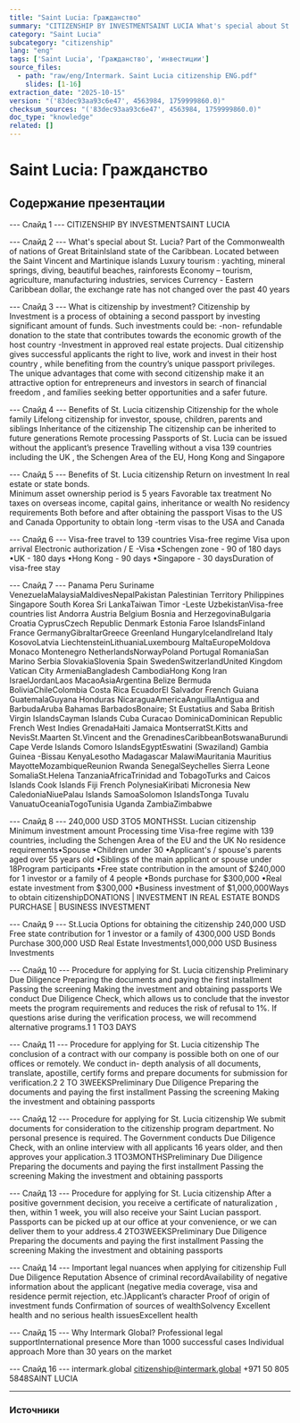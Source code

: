 ```yaml
---
title: "Saint Lucia: Гражданство"
summary: "CITIZENSHIP BY INVESTMENTSAINT LUCIA What's special about St. Lucia?"
category: "Saint Lucia"
subcategory: "citizenship"
lang: "eng"
tags: ['Saint Lucia', 'Гражданство', 'инвестиции']
source_files:
  - path: "raw/eng/Intermark. Saint Lucia citizenship ENG.pdf"
    slides: [1-16]
extraction_date: "2025-10-15"
version: "('83dec93aa93c6e47', 4563984, 1759999860.0)"
checksum_sources: "('83dec93aa93c6e47', 4563984, 1759999860.0)"
doc_type: "knowledge"
related: []
---
```


# Saint Lucia: Гражданство

## Содержание презентации

--- Слайд 1 ---
CITIZENSHIP BY INVESTMENTSAINT LUCIA

--- Слайд 2 ---
What's special about 
St. Lucia?
Part of the Commonwealth 
of nations of Great BritainIsland state of the Caribbean. Located between 
the Saint Vincent and Martinique islands
Luxury tourism : yachting, mineral springs, 
diving, beautiful beaches, rainforests
Economy – tourism, agriculture, 
manufacturing industries, services
Currency  - Eastern Caribbean dollar, the exchange 
rate has not changed over the past 40 years

--- Слайд 3 ---
What is citizenship 
by investment? 
Citizenship by Investment is a process of obtaining a second passport 
by investing significant amount of funds. Such investments could be:
-non- refundable donation to the state that contributes towards the 
economic growth of the host country
-Investment in approved real estate projects.
Dual citizenship gives successful applicants the right to live, work and 
invest in their host country , while benefiting from the country’s unique 
passport privileges. The unique advantages that come with second citizenship make it an attractive option for entrepreneurs and investors in search of financial freedom , and families seeking better 
opportunities and a safer future.

--- Слайд 4 ---
Benefits
of St. Lucia  citizenship
Citizenship for the whole family
Lifelong citizenship for investor, 
spouse, children, parents and siblings
Inheritance of the citizenship
The citizenship can be inherited to future generations
Remote processing
Passports of St. Lucia can be issued without the applicant’s presence
Travelling without a visa
139 countries including the UK , the Schengen Area of 
the EU, Hong Kong and Singapore

--- Слайд 5 ---
Benefits
of St. Lucia  citizenship
Return on investment
In real estate or state bonds.                                                          
Minimum asset ownership period is 5 years
Favorable tax treatment
No taxes on overseas income, capital gains, inheritance or wealth
No residency requirements
Both before and after obtaining the passport
Visas to the US and Canada
Opportunity to obtain long -term visas to 
the USA and Canada

--- Слайд 6 ---
Visa-free travel to 139 countries
Visa-free regime
Visa upon arrival
Electronic authorization / E -Visa
•Schengen zone - 90 of 180 days
•UK - 180 days
•Hong Kong - 90 days
•Singapore - 30 daysDuration of visa-free stay

--- Слайд 7 ---
Panama
Peru
Suriname
VenezuelaMalaysiaMaldivesNepalPakistan
Palestinian Territory
Philippines
Singapore
South Korea
Sri LankaTaiwan
Timor -Leste
UzbekistanVisa-free countries list
Andorra
Austria
Belgium
Bosnia and HerzegovinaBulgaria
Croatia
CyprusCzech Republic  Denmark
Estonia
Faroe IslandsFinland
France
GermanyGibraltarGreece
Greenland
HungaryIcelandIreland
Italy
KosovoLatvia
LiechtensteinLithuaniaLuxembourg
MaltaEuropeMoldova
Monaco
Montenegro
NetherlandsNorwayPoland
Portugal
RomaniaSan Marino
Serbia
SlovakiaSlovenia
Spain
SwedenSwitzerlandUnited Kingdom
Vatican City
ArmeniaBangladesh
CambodiaHong Kong
Iran
IsraelJordanLaos
MacaoAsiaArgentina
Belize
Bermuda
BoliviaChileColombia
Costa Rica
EcuadorEl Salvador
French Guiana
GuatemalaGuyana
Honduras
NicaraguaAmericaAnguillaAntigua and BarbudaAruba
Bahamas
BarbadosBonaire; St Eustatius and 
Saba
British Virgin IslandsCayman Islands Cuba 
Curacao
DominicaDominican Republic
French West Indies
GrenadaHaiti
Jamaica
MontserratSt.Kitts and NevisSt.Maarten
St.Vincent and the 
GrenadinesCaribbeanBotswanaBurundi
Cape Verde Islands
Comoro IslandsEgyptEswatini (Swaziland)
Gambia
Guinea -Bissau
KenyaLesotho
Madagascar
MalawiMauritania
Mauritius
MayotteMozambiqueReunion
Rwanda
SenegalSeychelles
Sierra Leone
SomaliaSt.Helena
TanzaniaAfricaTrinidad and TobagoTurks and Caicos Islands
Cook Islands
Fiji
French PolynesiaKiribati
Micronesia
New CaledoniaNiuePalau Islands
SamoaSolomon IslandsTonga
Tuvalu
VanuatuOceaniaTogoTunisia
Uganda
ZambiaZimbabwe

--- Слайд 8 ---
240,000 USD 3TO5 MONTHSSt. Lucian citizenship
Minimum investment amount Processing time
Visa-free regime with 139 countries, including the Schengen Area of the EU 
and the UK
No residence requirements•Spouse
•Children under 30
•Applicant's / spouse's parents  aged over 55 years old
•Siblings  of the main applicant or spouse under 18Program participants
•Free state contribution in the amount of $240,000 for 1 
investor or a family of 4 people
•Bonds purchase for $300,000
•Real estate investment from $300,000
•Business investment of $1,000,000Ways to obtain citizenshipDONATIONS | INVESTMENT IN REAL ESTATE
BONDS PURCHASE | BUSINESS INVESTMENT

--- Слайд 9 ---
St.Lucia
Options for obtaining the citizenship
240,000 USD
Free state contribution for 1 investor 
or a family of 4300,000 USD
Bonds Purchase
300,000 USD
Real Estate Investments1,000,000 USD
Business Investments

--- Слайд 10 ---
Procedure for applying 
for St. Lucia citizenship
Preliminary Due Diligence
Preparing the documents and paying the first installment 
Passing the screening 
Making the investment and obtaining passports 
We conduct Due Diligence Check, which allows us to conclude 
that the investor meets the program requirements and reduces the risk of refusal to 1%.
If questions arise during the verification process, we will 
recommend alternative programs.1
1 TO3 DAYS

--- Слайд 11 ---
Procedure for applying 
for St. Lucia citizenship
The conclusion of a contract with our company is possible 
both on one of our offices or remotely.
We conduct in- depth analysis of all documents, translate, 
apostille, certify forms and prepare documents for submission 
for verification.2
2 TO 3WEEKSPreliminary Due Diligence
Preparing the documents and paying the first installment 
Passing the screening 
Making the investment and obtaining passports

--- Слайд 12 ---
Procedure for applying 
for St. Lucia citizenship
We submit documents for consideration to the citizenship 
program department. No personal presence is required.
The Government conducts Due Diligence Check, with an online 
interview with all applicants 16 years older, and then approves your application.3
1TO3MONTHSPreliminary Due Diligence
Preparing the documents and paying the first installment 
Passing the screening 
Making the investment and obtaining passports

--- Слайд 13 ---
Procedure for applying 
for St. Lucia citizenship
After a positive government decision, you receive a 
certificate of naturalization , then, within 1 week, you will 
also receive your Saint Lucian passport.
Passports can be picked up at our office at your 
convenience, or we can deliver them to your address.4
2TO3WEEKSPreliminary Due Diligence
Preparing the documents and paying the first installment 
Passing the screening 
Making the investment and obtaining passports

--- Слайд 14 ---
Important legal nuances when applying for citizenship
Full Due Diligence 
Reputation
Absence of criminal recordAvailability of negative information 
about the applicant (negative media coverage, visa and residence permit rejection, etc.)Applicant’s character
Proof of origin of investment funds
Confirmation of sources of wealthSolvency
Excellent health and no serious 
health issuesExcellent health

--- Слайд 15 ---
Why Intermark 
Global?
Professional legal supportInternational presence
More than 1000 successful cases
Individual approach
More than 30 years on the market

--- Слайд 16 ---
intermark.global citizenship@intermark.global +971 50 805 5848SAINT LUCIA


---

### Источники
[^src1]: raw/Intermark. Saint Lucia citizenship ENG.pdf → слайды 1–16
